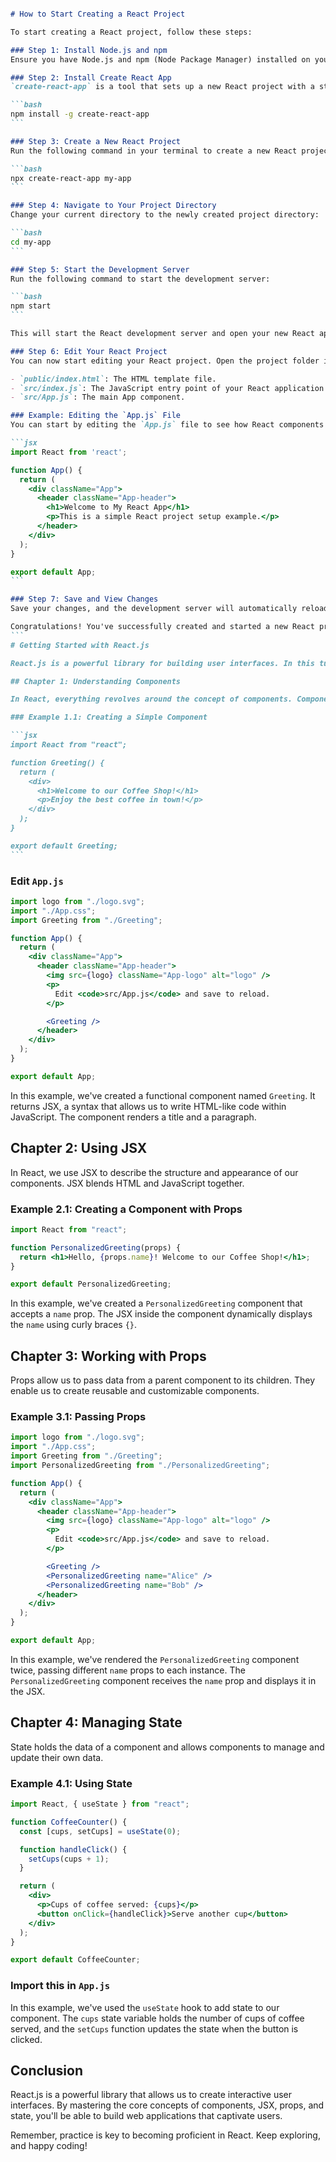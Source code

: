 ````markdown

# How to Start Creating a React Project

To start creating a React project, follow these steps:

### Step 1: Install Node.js and npm
Ensure you have Node.js and npm (Node Package Manager) installed on your computer. You can download them from [Node.js official website](https://nodejs.org/).

### Step 2: Install Create React App
`create-react-app` is a tool that sets up a new React project with a standard configuration. Open your terminal or command prompt and run the following command to install it globally:

```bash
npm install -g create-react-app
```

### Step 3: Create a New React Project
Run the following command in your terminal to create a new React project. Replace `my-app` with your desired project name:

```bash
npx create-react-app my-app
```

### Step 4: Navigate to Your Project Directory
Change your current directory to the newly created project directory:

```bash
cd my-app
```

### Step 5: Start the Development Server
Run the following command to start the development server:

```bash
npm start
```

This will start the React development server and open your new React application in your default web browser at `http://localhost:3000`.

### Step 6: Edit Your React Project
You can now start editing your React project. Open the project folder in your preferred code editor (e.g., VS Code). The main files you will work with are:

- `public/index.html`: The HTML template file.
- `src/index.js`: The JavaScript entry point of your React application.
- `src/App.js`: The main App component.

### Example: Editing the `App.js` File
You can start by editing the `App.js` file to see how React components work. Open `src/App.js` and replace its content with the following:

```jsx
import React from 'react';

function App() {
  return (
    <div className="App">
      <header className="App-header">
        <h1>Welcome to My React App</h1>
        <p>This is a simple React project setup example.</p>
      </header>
    </div>
  );
}

export default App;
```

### Step 7: Save and View Changes
Save your changes, and the development server will automatically reload your application. You can now see the updated content in your browser.

Congratulations! You've successfully created and started a new React project. You can now continue building your React application by adding more components and functionality.
```
# Getting Started with React.js

React.js is a powerful library for building user interfaces. In this tutorial, we will explore the core concepts of React and learn how to create interactive web applications. Before we start, set up your React project by running `npx create-react-app react-app` in your terminal, and then navigate into your new project with `cd react-app`.

## Chapter 1: Understanding Components

In React, everything revolves around the concept of components. Components are like the building blocks that come together to form the entire application.

### Example 1.1: Creating a Simple Component

```jsx
import React from "react";

function Greeting() {
  return (
    <div>
      <h1>Welcome to our Coffee Shop!</h1>
      <p>Enjoy the best coffee in town!</p>
    </div>
  );
}

export default Greeting;
```
````

### Edit `App.js`

```jsx
import logo from "./logo.svg";
import "./App.css";
import Greeting from "./Greeting";

function App() {
  return (
    <div className="App">
      <header className="App-header">
        <img src={logo} className="App-logo" alt="logo" />
        <p>
          Edit <code>src/App.js</code> and save to reload.
        </p>

        <Greeting />
      </header>
    </div>
  );
}

export default App;
```

In this example, we've created a functional component named `Greeting`. It returns JSX, a syntax that allows us to write HTML-like code within JavaScript. The component renders a title and a paragraph.

## Chapter 2: Using JSX

In React, we use JSX to describe the structure and appearance of our components. JSX blends HTML and JavaScript together.

### Example 2.1: Creating a Component with Props

```jsx
import React from "react";

function PersonalizedGreeting(props) {
  return <h1>Hello, {props.name}! Welcome to our Coffee Shop!</h1>;
}

export default PersonalizedGreeting;
```

In this example, we've created a `PersonalizedGreeting` component that accepts a `name` prop. The JSX inside the component dynamically displays the `name` using curly braces `{}`.

## Chapter 3: Working with Props

Props allow us to pass data from a parent component to its children. They enable us to create reusable and customizable components.

### Example 3.1: Passing Props

```jsx
import logo from "./logo.svg";
import "./App.css";
import Greeting from "./Greeting";
import PersonalizedGreeting from "./PersonalizedGreeting";

function App() {
  return (
    <div className="App">
      <header className="App-header">
        <img src={logo} className="App-logo" alt="logo" />
        <p>
          Edit <code>src/App.js</code> and save to reload.
        </p>

        <Greeting />
        <PersonalizedGreeting name="Alice" />
        <PersonalizedGreeting name="Bob" />
      </header>
    </div>
  );
}

export default App;
```

In this example, we've rendered the `PersonalizedGreeting` component twice, passing different `name` props to each instance. The `PersonalizedGreeting` component receives the `name` prop and displays it in the JSX.

## Chapter 4: Managing State

State holds the data of a component and allows components to manage and update their own data.

### Example 4.1: Using State

```jsx
import React, { useState } from "react";

function CoffeeCounter() {
  const [cups, setCups] = useState(0);

  function handleClick() {
    setCups(cups + 1);
  }

  return (
    <div>
      <p>Cups of coffee served: {cups}</p>
      <button onClick={handleClick}>Serve another cup</button>
    </div>
  );
}

export default CoffeeCounter;
```

### Import this in `App.js`

In this example, we've used the `useState` hook to add state to our component. The `cups` state variable holds the number of cups of coffee served, and the `setCups` function updates the state when the button is clicked.

## Conclusion

React.js is a powerful library that allows us to create interactive user interfaces. By mastering the core concepts of components, JSX, props, and state, you'll be able to build web applications that captivate users.

Remember, practice is key to becoming proficient in React. Keep exploring, and happy coding!

```

```
